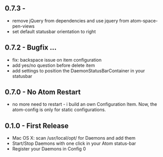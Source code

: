 ## 0.7.3 -
* remove jQuery from dependencies and use jquery from atom-space-pen-views
* set default statusbar orientation to right

## 0.7.2 - Bugfix ...
* fix: backspace issue on item configuration
* add yes/no question before delete item
* add settings to position the DaemonStatusBarContainer in your statusbar

## 0.7.0 - No Atom Restart
* no more need to restart - i build an own Configuration Item. Now, the atom-config is only for static configurations.

## 0.1.0 - First Release
* Mac OS X: scan /usr/local/opt/ for Daemons and add them
* Start/Stop Daemons with one click in your Atom status-bar
* Register your Daemons in Config
0
